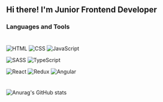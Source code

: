 ## Hi there! I'm Junior Frontend Developer

### Languages and Tools
#
![HTML](https://img.shields.io/badge/-HTML-090909?style=for-the-badge&logo=html5&logoColor=66FF00)
![CSS](https://img.shields.io/badge/-CSS-090909?style=for-the-badge&logo=CSS3&logoColor=1E90FF)
![JavaScript](https://img.shields.io/badge/-JavaScript-090909?style=for-the-badge&logo=JavaScript&logoColor=E9D54D)

![SASS](https://img.shields.io/badge/-SASS-090909?style=for-the-badge&logo=sass&logoColor=CD6799)
![TypeScript](https://img.shields.io/badge/-TypeScript-090909?style=for-the-badge&logo=TypeScript&logoColor=3178С6)

![React](https://img.shields.io/badge/-React-090909?style=for-the-badge&logo=React&logoColor=61DAFB)
![Redux](https://img.shields.io/badge/-Redux-090909?style=for-the-badge&logo=Redux&logoColor=764ABC)
![Angular](https://img.shields.io/badge/-Angular-090909?style=for-the-badge&logo=Angular&logoColor=DD0031)
#
![Anurag's GitHub stats](https://github-readme-stats.vercel.app/api?username=grentsva&hide=contribs,prs&theme=dark)
#
